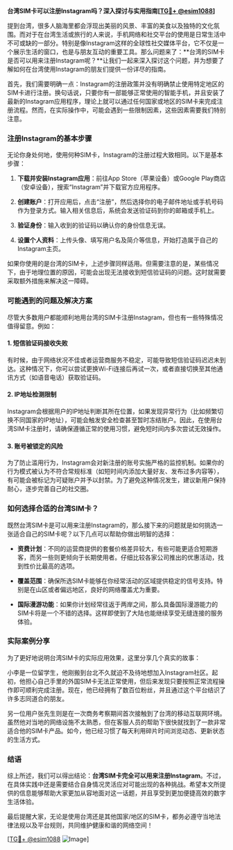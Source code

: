 **台湾SIM卡可以注册Instagram吗？深入探讨与实用指南[[TG💪+ @esim1088](https://t.me/s/esim1088)]**

提到台湾，很多人脑海里都会浮现出美丽的风景、丰富的美食以及独特的文化氛围。而对于在台湾生活或旅行的人来说，手机网络和社交平台的使用是日常生活中不可或缺的一部分。特别是像Instagram这样的全球性社交媒体平台，它不仅是一个展示生活的窗口，也是与朋友互动的重要工具。那么问题来了：**台湾的SIM卡是否可以用来注册Instagram呢？**让我们一起来深入探讨这个问题，并为想要了解如何在台湾使用Instagram的朋友们提供一份详尽的指南。

首先，我们需要明确一点：Instagram的注册政策并没有明确禁止使用特定地区的SIM卡进行注册。换句话说，只要你有一部能够正常使用的智能手机，并且安装了最新的Instagram应用程序，理论上就可以通过任何国家或地区的SIM卡来完成注册流程。然而，在实际操作中，可能会遇到一些限制因素，这些因素需要我们特别注意。

### 注册Instagram的基本步骤

无论你身处何地，使用何种SIM卡，Instagram的注册过程大致相同。以下是基本步骤：

1. **下载并安装Instagram应用**：前往App Store（苹果设备）或Google Play商店（安卓设备），搜索“Instagram”并下载官方应用程序。
   
2. **创建账户**：打开应用后，点击“注册”，然后选择你的电子邮件地址或手机号码作为登录方式。输入相关信息后，系统会发送验证码到你的邮箱或手机上。

3. **验证身份**：输入收到的验证码以确认你的身份信息无误。

4. **设置个人资料**：上传头像、填写用户名及简介等信息，开始打造属于自己的Instagram主页。

如果你使用的是台湾的SIM卡，上述步骤同样适用。但需要注意的是，某些情况下，由于地理位置的原因，可能会出现无法接收到短信验证码的问题。这时就需要采取额外措施来解决这一障碍。

### 可能遇到的问题及解决方案

尽管大多数用户都能顺利地用台湾的SIM卡注册Instagram，但也有一些特殊情况值得留意。例如：

#### 1. 短信验证码接收失败
有时候，由于网络状况不佳或者运营商服务不稳定，可能导致短信验证码迟迟未到达。这种情况下，你可以尝试更换Wi-Fi连接后再试一次，或者直接切换至其他通讯方式（如语音电话）获取验证码。

#### 2. IP地址检测限制
Instagram会根据用户的IP地址判断其所在位置，如果发现异常行为（比如频繁切换不同国家的IP地址），可能会触发安全检查甚至暂时冻结账户。因此，在使用台湾SIM卡注册时，请确保遵循正常的使用习惯，避免短时间内多次尝试无效操作。

#### 3. 账号被锁定的风险
为了防止滥用行为，Instagram会对新注册的账号实施严格的监控机制。如果你的行为模式被认为不符合常规标准（如短时间内添加大量好友、发布过多内容等），有可能会被标记为可疑账户并予以封禁。为了避免这种情况发生，建议新用户保持耐心，逐步完善自己的社交圈。

### 如何选择合适的台湾SIM卡？

既然台湾SIM卡是可以用来注册Instagram的，那么接下来的问题就是如何挑选一张适合自己的SIM卡呢？以下几点可以帮助你做出明智的选择：

- **资费计划**：不同的运营商提供的套餐价格差异较大，有些可能更适合短期游客，而另一些则更倾向于长期使用者。仔细比较各家公司推出的优惠活动，找到性价比最高的选项。
  
- **覆盖范围**：确保所选SIM卡能够在你经常活动的区域提供稳定的信号支持。特别是在山区或者偏远地区，良好的网络覆盖尤为重要。

- **国际漫游功能**：如果你计划经常往返于两岸之间，那么具备国际漫游能力的SIM卡将是一个不错的选择。这样即使到了大陆也能继续享受无缝连接的服务体验。

### 实际案例分享

为了更好地说明台湾SIM卡的实际应用效果，这里分享几个真实的故事：

小李是一位留学生，他刚搬到台北不久就迫不及待地想加入Instagram社区。起初，他担心自己手里的外国SIM卡无法正常使用，但后来发现只要按照正常流程操作即可顺利完成注册。现在，他已经拥有了数百位粉丝，并且通过这个平台结识了许多志同道合的朋友。

另一位用户张先生则是在一次商务考察期间首次接触到了台湾的移动互联网环境。虽然他对当地的网络设施不太熟悉，但在客服人员的帮助下很快就找到了一款非常适合他的SIM卡产品。如今，他已经习惯了每天利用碎片时间浏览动态、更新状态的生活方式。

### 结语

综上所述，我们可以得出结论：**台湾SIM卡完全可以用来注册Instagram**。不过，在具体实践中还是需要结合自身情况灵活应对可能出现的各种挑战。希望本文所提供的信息能够帮助大家更加从容地面对这一话题，并且享受到更加便捷高效的数字生活体验。

最后提醒大家，无论是使用台湾还是其他国家/地区的SIM卡，都务必遵守当地法律法规以及平台规则，共同维护健康和谐的网络空间！

[[TG💪+ @esim1088](https://t.me/s/esim1088) ![Image](https://i.postimg.cc/4NQfJmqS/Snipaste-2025-05-13-00-14-12.png)]